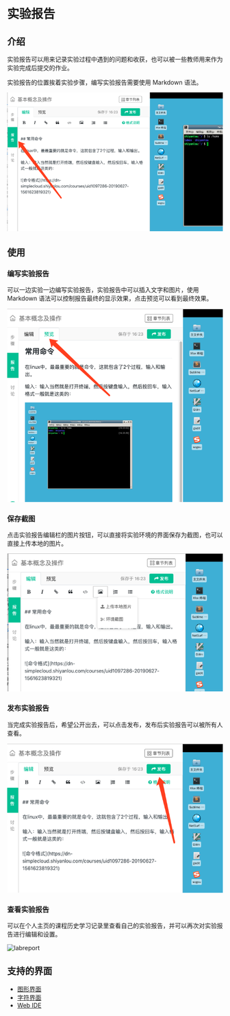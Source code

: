 # 实验报告

## 介绍

实验报告可以用来记录实验过程中遇到的问题和收获，也可以被一些教师用来作为实验完成后提交的作业。

实验报告的位置挨着实验步骤，编写实验报告需要使用 Markdown 语法。

![labreport](../images/labreport.png)

## 使用

### 编写实验报告

可以一边实验一边编写实验报告，实验报告中可以插入文字和图片，使用 Markdown 语法可以控制报告最终的显示效果，点击预览可以看到最终效果。

![labreportpreview](../images/labreportpreview.png)

### 保存截图

点击实验报告编辑栏的图片按钮，可以直接将实验环境的界面保存为截图，也可以直接上传本地的图片。

![labreport](../images/labreportscreenshot.png)

### 发布实验报告

当完成实验报告后，希望公开出去，可以点击发布，发布后实验报告可以被所有人查看。

![labreport](../images/labreportpublish.png)

### 查看实验报告

可以在个人主页的课程历史学习记录里查看自己的实验报告，并可以再次对实验报告进行编辑和设置。

![labreport](../images/labreportscheck.jpg)


## 支持的界面

* [图形界面](../feature/desktop.md)
* [字符界面](../feature/terminal.md)
* [Web IDE](../feature/webide.md)